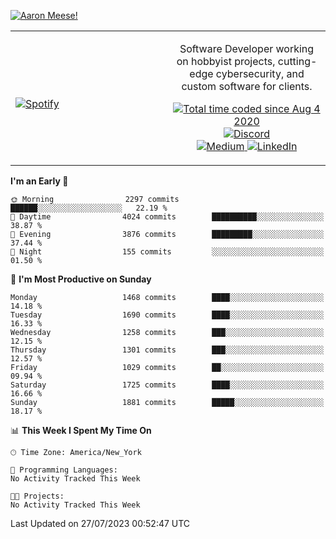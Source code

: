 [![Aaron Meese!](https://user-images.githubusercontent.com/17814535/88975338-a2aabf00-d27f-11ea-963f-8a19608716b4.png)](https://github.com/ajmeese7/readme-ascii "README ASCII")

<!-- Modified from project here: https://github.com/novatorem/novatorem -->
<table width="100%">
  <tr>
  <td width="50%">

&nbsp; <br> [![Spotify](https://ajmeese7.vercel.app/api/spotify)](https://open.spotify.com/user/ajmeese)

  </td>
  <td width="50%">
    <p align="center">
    Software Developer working on hobbyist projects, cutting-edge cybersecurity, and custom software for clients.
    </p>
    <p align="center">
      <a href="https://wakatime.com/@f726891d-3b02-46cd-9b60-e8c59f9e2b14">
        <img src="https://wakatime.com/badge/user/f726891d-3b02-46cd-9b60-e8c59f9e2b14.svg" alt="Total time coded since Aug 4 2020" title="WakaTime" />
      </a>
      <a href="http://link.aaronmeese.com/discord">
        <img src="https://img.shields.io/badge/discord-ajmeese7%234835-369?style=flat-square&logo=discord&logoColor=white&color=purple" alt="Discord" title="Discord">
      </a>
      <br />
      <a href="https://link.aaronmeese.com/medium">
        <img src="https://img.shields.io/badge/medium-ajmeese7-1DB954?style=flat-square&logo=medium&logoColor=white" alt="Medium" title="Medium">
      </a>
      <a href="https://link.aaronmeese.com/linkedin">
        <img src="https://img.shields.io/badge/linkedIn-aaronmeese-1DB954?style=flat-square&logo=linkedin&logoColor=white&color=blue" alt="LinkedIn" title="LinkedIn">
      </a>
    </p>
  </td>

</table>

[//]: <> (The `&nbsp;` is to have Aphelion take up more space)

<!--START_SECTION:waka-->
**I'm an Early 🐤** 

```text
🌞 Morning                2297 commits        ██████░░░░░░░░░░░░░░░░░░░   22.19 % 
🌆 Daytime                4024 commits        ██████████░░░░░░░░░░░░░░░   38.87 % 
🌃 Evening                3876 commits        █████████░░░░░░░░░░░░░░░░   37.44 % 
🌙 Night                  155 commits         ░░░░░░░░░░░░░░░░░░░░░░░░░   01.50 % 
```
📅 **I'm Most Productive on Sunday** 

```text
Monday                   1468 commits        ████░░░░░░░░░░░░░░░░░░░░░   14.18 % 
Tuesday                  1690 commits        ████░░░░░░░░░░░░░░░░░░░░░   16.33 % 
Wednesday                1258 commits        ███░░░░░░░░░░░░░░░░░░░░░░   12.15 % 
Thursday                 1301 commits        ███░░░░░░░░░░░░░░░░░░░░░░   12.57 % 
Friday                   1029 commits        ██░░░░░░░░░░░░░░░░░░░░░░░   09.94 % 
Saturday                 1725 commits        ████░░░░░░░░░░░░░░░░░░░░░   16.66 % 
Sunday                   1881 commits        █████░░░░░░░░░░░░░░░░░░░░   18.17 % 
```


📊 **This Week I Spent My Time On** 

```text
🕑︎ Time Zone: America/New_York

💬 Programming Languages: 
No Activity Tracked This Week

🐱‍💻 Projects: 
No Activity Tracked This Week
```


 Last Updated on 27/07/2023 00:52:47 UTC
<!--END_SECTION:waka-->
